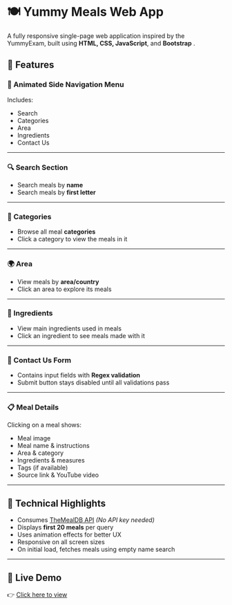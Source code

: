 # 🍽️ Yummy Meals Web App

A fully responsive single-page web application inspired by the YummyExam, built using **HTML, CSS, JavaScript**, and **Bootstrap** .

## 🌟 Features

### 🔸 Animated Side Navigation Menu
Includes:
- Search
- Categories
- Area
- Ingredients
- Contact Us

---

### 🔍 Search Section
- Search meals by **name**
- Search meals by **first letter**

---

### 🍱 Categories
- Browse all meal **categories**
- Click a category to view the meals in it

---

### 🌍 Area
- View meals by **area/country**
- Click an area to explore its meals

---

### 🥕 Ingredients
- View main ingredients used in meals
- Click an ingredient to see meals made with it

---

### 📩 Contact Us Form
- Contains input fields with **Regex validation**
- Submit button stays disabled until all validations pass

---

### 📋 Meal Details
Clicking on a meal shows:
- Meal image
- Meal name & instructions
- Area & category
- Ingredients & measures
- Tags (if available)
- Source link & YouTube video

---

## 🧠 Technical Highlights

- Consumes [TheMealDB API](https://www.themealdb.com/api.php)   *(No API key needed)*
- Displays **first 20 meals** per query
- Uses animation effects for better UX
- Responsive on all screen sizes
- On initial load, fetches meals using empty name search

---

## 🚀 Live Demo
👉 [Click here to view]((https://muhhammedsa3eed.github.io/Yummy/))



